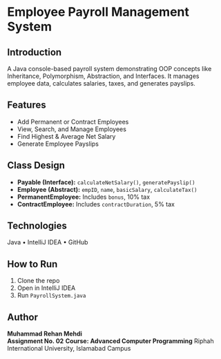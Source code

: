 # Employee Payroll Management System

## Introduction
A Java console-based payroll system demonstrating OOP concepts like Inheritance, Polymorphism, Abstraction, and Interfaces. It manages employee data, calculates salaries, taxes, and generates payslips.

## Features
- Add Permanent or Contract Employees  
- View, Search, and Manage Employees  
- Find Highest & Average Net Salary  
- Generate Employee Payslips  

## Class Design
- **Payable (Interface):** `calculateNetSalary()`, `generatePayslip()`  
- **Employee (Abstract):** `empID`, `name`, `basicSalary`, `calculateTax()`  
- **PermanentEmployee:** Includes `bonus`, 10% tax  
- **ContractEmployee:** Includes `contractDuration`, 5% tax  

## Technologies
Java • IntelliJ IDEA • GitHub  

## How to Run
1. Clone the repo  
2. Open in IntelliJ IDEA  
3. Run `PayrollSystem.java`

## Author
**Muhammad Rehan Mehdi**  
**Assignment No. 02**
**Course: Advanced Computer Programming**
Riphah International University, Islamabad Campus  


